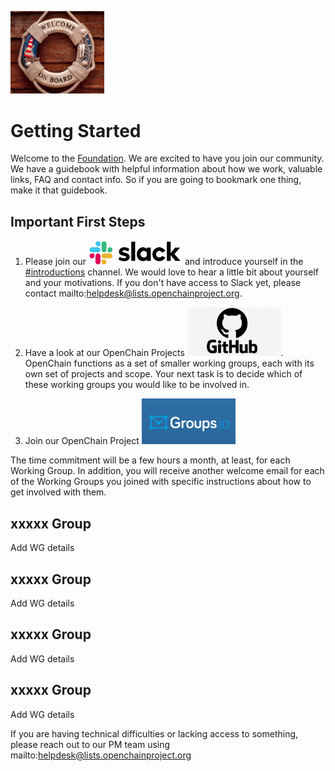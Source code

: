 [<img src="./img/Onboard image.png" alt="drawing" width="150"/>](https://www.openchainproject.org/)


# Getting Started

Welcome to the [Foundation](https://www.openchainproject.org/). We are excited to have you join our community. We have a guidebook with helpful information about how we work, valuable links, FAQ and contact info. So if you are going to bookmark one thing, make it that guidebook.

## Important First Steps


1. Please join our [<img src="./img/slack.png" alt="drawing" width="150"/>](https://openchainproject.slack.com/) and introduce yourself in the [#introductions](https://openchainproject.slack.com/archives/C03G1FE8T0W) channel. We would love to hear a little bit about yourself and your motivations. If you don't have access to Slack yet, please contact mailto:helpdesk@lists.openchainproject.org.

2. Have a look at our OpenChain Projects [<img src="./img/github_logo.png" alt="drawing" width="150"/>](https://github.com/OpenChain-Project). OpenChain functions as a set of smaller working groups, each with its own set of projects and scope. Your next task is to decide which of these working groups you would like to be involved in. 

3. Join our OpenChain Project [<img src="./img/groups.io logo.jpeg" alt="drawing" width="150"/>](https://lists.openchainproject.org/g/main/join)    

The time commitment will be a few hours a month, at least, for each Working Group. In addition, you will receive another welcome email for each of the Working Groups you joined with specific instructions about how to get involved with them.

## xxxxx Group
Add WG details

## xxxxx Group
Add WG details

## xxxxx Group
Add WG details

## xxxxx Group
Add WG details

If you are having technical difficulties or lacking access to something, please reach out to our PM team using mailto:helpdesk@lists.openchainproject.org



